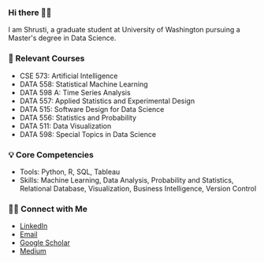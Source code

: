 ### Hi there 🙋‍♀️

I am Shrusti, a graduate student at University of Washington pursuing a Master's degree in Data Science.

### 📝 Relevant Courses
- CSE 573: Artificial Intelligence
- DATA 558: Statistical Machine Learning
- DATA 598 A: Time Series Analysis
- DATA 557: Applied Statistics and Experimental Design
- DATA 515: Software Design for Data Science
- DATA 556: Statistics and Probability
- DATA 511: Data Visualization
- DATA 598: Special Topics in Data Science

### 💡 Core Competencies
- Tools: Python, R, SQL, Tableau
- Skills: Machine Learning, Data Analysis, Probability and Statistics, Relational Database, Visualization, Business Intelligence, Version Control

### 🙌🏻 Connect with Me
- [LinkedIn](www.linkedin.com/in/shrustighela)
- [Email](mailto:sghela@uw.edu)
- [Google Scholar](https://scholar.google.com/citations?user=l6m7UeMAAAAJ&hl=en&oi=ao)
- [Medium](https://medium.com/@shrustighela)
